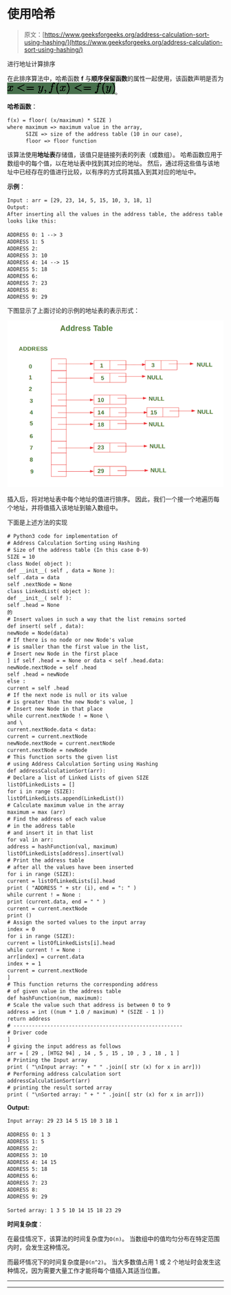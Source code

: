 # 使用哈希

> 原文：[https://www.geeksforgeeks.org/address-calculation-sort-using-hashing/](https://www.geeksforgeeks.org/address-calculation-sort-using-hashing/)

进行地址计算排序

在此排序算法中，哈希函数 **f** 与**顺序保留函数**的属性一起使用，该函数声明是否为![ x <= y, f(x) <= f(y) ](img/5f9389d505cc011727b95eb952191496.png "Rendered by QuickLaTeX.com")。

**哈希函数**：

```
f(x) = floor( (x/maximum) * SIZE )
where maximum => maximum value in the array,
      SIZE => size of the address table (10 in our case),
      floor => floor function

```

该算法使用**地址表**存储值，该值只是链接列表的列表（或数组）。 哈希函数应用于数组中的每个值，以在地址表中找到其对应的地址。 然后，通过将这些值与该地址中已经存在的值进行比较，以有序的方式将其插入到其对应的地址中。

**示例**：

```
Input : arr = [29, 23, 14, 5, 15, 10, 3, 18, 1] 
Output:
After inserting all the values in the address table, the address table looks like this:

ADDRESS 0: 1 --> 3 
ADDRESS 1: 5 
ADDRESS 2: 
ADDRESS 3: 10 
ADDRESS 4: 14 --> 15 
ADDRESS 5: 18 
ADDRESS 6: 
ADDRESS 7: 23 
ADDRESS 8: 
ADDRESS 9: 29

```

下图显示了上面讨论的示例的地址表的表示形式：

![](img/f3aa7b2076a31c37ba61d48a43b468df.png)

插入后，将对地址表中每个地址的值进行排序。 因此，我们一个接一个地遍历每个地址，并将值插入该地址到输入数组中。

下面是上述方法的实现

```
# Python3 code for implementation of
# Address Calculation Sorting using Hashing
# Size of the address table (In this case 0-9)
SIZE = 10
class Node( object ):
def __init__( self , data = None ):
self .data = data
self .nextNode = None
class LinkedList( object ):
def __init__( self ):
self .head = None
的
# Insert values in such a way that the list remains sorted
def insert( self , data):
newNode = Node(data)
# If there is no node or new Node's value
# is smaller than the first value in the list,
# Insert new Node in the first place
] if self .head = = None or data < self .head.data:
newNode.nextNode = self .head
self .head = newNode
else :
current = self .head
# If the next node is null or its value
# is greater than the new Node's value, ]
# Insert new Node in that place
while current.nextNode ! = None \
and \
current.nextNode.data < data:
current = current.nextNode
newNode.nextNode = current.nextNode
current.nextNode = newNode
# This function sorts the given list
# using Address Calculation Sorting using Hashing
def addressCalculationSort(arr):
# Declare a list of Linked Lists of given SIZE
listOfLinkedLists = []
for i in range (SIZE):
listOfLinkedLists.append(LinkedList())
# Calculate maximum value in the array
maximum = max (arr)
# Find the address of each value
# in the address table
# and insert it in that list
for val in arr:
address = hashFunction(val, maximum)
listOfLinkedLists[address].insert(val)
# Print the address table
# after all the values have been inserted
for i in range (SIZE):
current = listOfLinkedLists[i].head
print ( "ADDRESS " + str (i), end = ": " )
while current ! = None :
print (current.data, end = " " )
current = current.nextNode
print ()
# Assign the sorted values to the input array
index = 0
for i in range (SIZE):
current = listOfLinkedLists[i].head
while current ! = None :
arr[index] = current.data
index + = 1
current = current.nextNode
]
# This function returns the corresponding address
# of given value in the address table
def hashFunction(num, maximum):
# Scale the value such that address is between 0 to 9
address = int ((num * 1.0 / maximum) * (SIZE - 1 ))
return address
# -------------------------------------------------------
# Driver code
]
# giving the input address as follows
arr = [ 29 , [HTG2 94] , 14 , 5 , 15 , 10 , 3 , 18 , 1 ]
# Printing the Input array
print ( "\nInput array: " + " " .join([ str (x) for x in arr]))
# Performing address calculation sort
addressCalculationSort(arr)
# printing the result sorted array
print ( "\nSorted array: " + " " .join([ str (x) for x in arr]))
```

**Output:**

```
Input array: 29 23 14 5 15 10 3 18 1

ADDRESS 0: 1 3 
ADDRESS 1: 5 
ADDRESS 2: 
ADDRESS 3: 10 
ADDRESS 4: 14 15 
ADDRESS 5: 18 
ADDRESS 6: 
ADDRESS 7: 23 
ADDRESS 8: 
ADDRESS 9: 29 

Sorted array: 1 3 5 10 14 15 18 23 29

```

**时间复杂度**：

在最佳情况下，该算法的时间复杂度为`O(n)`。 当数组中的值均匀分布在特定范围内时，会发生这种情况。

而最坏情况下的时间复杂度是`O(n^2)`。 当大多数值占用 1 或 2 个地址时会发生这种情况，因为需要大量工作才能将每个值插入其适当位置。



* * *

* * *



